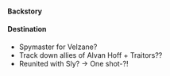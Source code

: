 #### Backstory



#### Destination
- Spymaster for Velzane?
- Track down allies of Alvan Hoff + Traitors??
- Reunited with Sly? -> One shot-?!